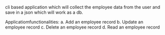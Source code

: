 cli based application which will collect the employee data from the user and save in a json which will work as a db.

Applicatiomfunctionalities:
a. Add an employee record
b. Update an employee record
c. Delete an employee record
d. Read an employee record
